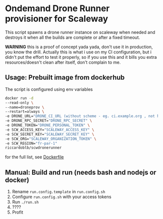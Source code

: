# Ondemand Drone Runner provisioner for Scaleway

This script spawns a drone runner instance on scaleway when needed and destroys it when all the builds are complete or after a fixed timeout.


**WARNING** this is a proof of concept yada yada, don't use it in production, you know the drill. Actually this is what i use on my CI configuration, but i didn't put the effort to test it properly, so if you use this and it bills you extra resources/doesn't clean after itself, don't complain to me.

## Usage: Prebuilt image from dockerhub
The script is configured using env variables
```bash
docker run -d 
--read-only \
--name=droneprov \
--restart=always \
-e DRONE_URL="DRONE_CI_URL (without scheme - eg. ci.example.org , not https://ci.example.org (https is always implied))" \
-e DRONE_RPC_SECRET="DRONE_RPC_SECRET" \
-e DRONE_TOKEN="DRONE_PERSONAL_TOKEN" \
-e SCW_ACCESS_KEY="SCALEWAY_ACCESS_KEY" \
-e SCW_SECRET_KEY="SCALEWAY_SECRET_KEY" \
-e SCW_ORG="SCALEWAY_ORGANIZATION_TOKEN" \
-e SCW_REGION="fr-par-1"
riccardoblb/scwdronerunner
```
for the full list, see [Dockerfile](Dockerfile)

## Manual: Build and run (needs bash and nodejs or docker)
1. Rename `run.config.template`  in `run.config.sh`
2. Configure `run.config.sh` with your access tokens
3. Run `./run.sh`
4. ????
5. Profit
